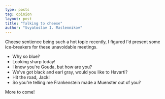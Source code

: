 ```yaml
---
type: posts
tag: opinion
layout: post
title: "Talking to cheese"
author: "Svyatoslav I. Maslennikov"
---
```


Cheese sentience being such a hot topic recently, I figured I'd present some ice-breakers for these unavoidable meetings.

* Why so blue?
* Looking sharp today!
* I know you're Gouda, but how are you?
* We've got black and earl gray, would you like to Havarti?
* Hit the road, Jack!
* So you're telling me Frankenstein made a Muenster out of you?

More to come!

<!--
more cheeses to make fun of later
cheddar
brie
asiago
mozzarella
buratta
pepperjack
cotija
cottage
cream
feta
gorgonzola
gruyere
parmesan
ricotta
romano
string
-->
